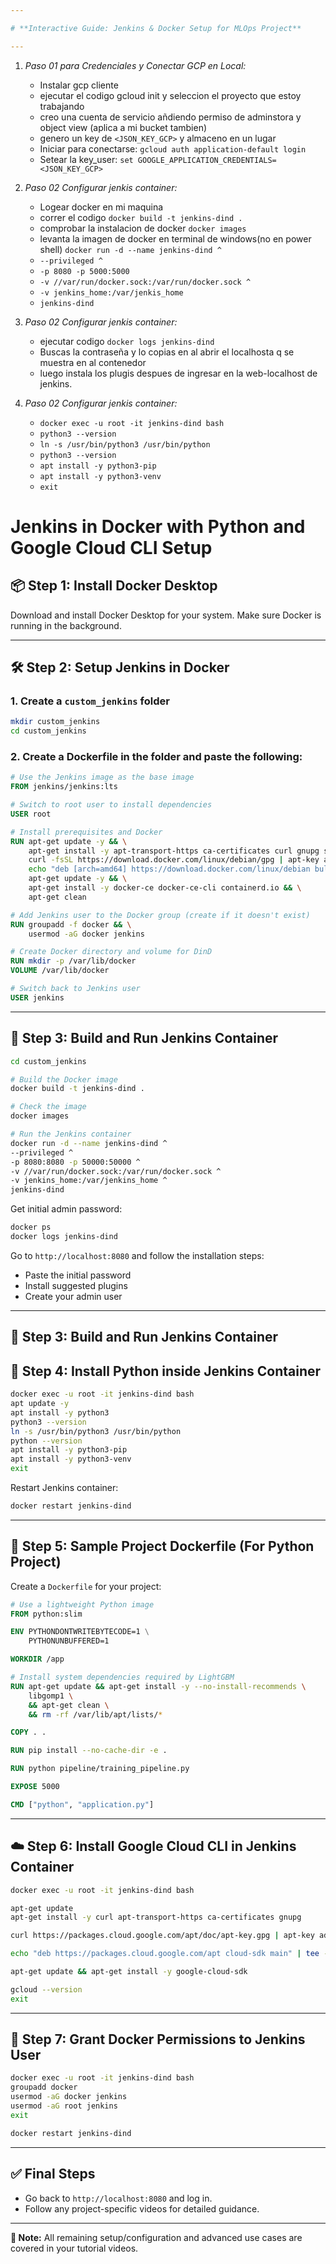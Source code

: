 ```yaml
---

# **Interactive Guide: Jenkins & Docker Setup for MLOps Project**

---
```



1. *Paso 01 para Credenciales y Conectar GCP en Local:*
   - Instalar gcp cliente
   - ejecutar el codigo gcloud init y seleccion el proyecto que estoy trabajando
   - creo una cuenta de servicio añdiendo permiso de adminstora y object view (aplica a mi bucket tambien)
   - genero un key de `<JSON_KEY_GCP>` y almaceno en un lugar
   - Iniciar para conectarse: `gcloud auth application-default login`
   - Setear la key_user: `set GOOGLE_APPLICATION_CREDENTIALS=<JSON_KEY_GCP>`

2. *Paso 02 Configurar jenkis container:*
   - Logear docker en mi maquina
   - correr el codigo `docker build -t jenkins-dind .`
   - comprobar la instalacion de docker `docker images`
   - levanta la imagen de docker en terminal de windows(no en power shell) `docker run -d --name jenkins-dind ^`
   - `--privileged ^`
   - `-p 8080 -p 5000:5000`
   - `-v //var/run/docker.sock:/var/run/docker.sock ^`
   - `-v jenkins_home:/var/jenkis_home`
   - `jenkins-dind`
3. *Paso 02 Configurar jenkis container:*
   - ejecutar codigo `docker logs jenkins-dind`
   - Buscas la contraseña y lo copias en al abrir el localhosta q se muestra en al contenedor
   - luego instala los plugis despues de ingresar en la web-localhost de jenkins.
4. *Paso 02 Configurar jenkis container:*
   - `docker exec -u root -it jenkins-dind bash`
   - `python3 --version`
   - `ln -s /usr/bin/python3 /usr/bin/python`
   - `python3 --version`
   - `apt install -y python3-pip`
   - `apt install -y python3-venv`
   - `exit`

# Jenkins in Docker with Python and Google Cloud CLI Setup

## 📦 Step 1: Install Docker Desktop

Download and install Docker Desktop for your system. Make sure Docker is running in the background.

---

## 🛠️ Step 2: Setup Jenkins in Docker

### 1. Create a `custom_jenkins` folder

```bash
mkdir custom_jenkins
cd custom_jenkins
```

### 2. Create a Dockerfile in the folder and paste the following:

```Dockerfile
# Use the Jenkins image as the base image
FROM jenkins/jenkins:lts

# Switch to root user to install dependencies
USER root

# Install prerequisites and Docker
RUN apt-get update -y && \
    apt-get install -y apt-transport-https ca-certificates curl gnupg software-properties-common && \
    curl -fsSL https://download.docker.com/linux/debian/gpg | apt-key add - && \
    echo "deb [arch=amd64] https://download.docker.com/linux/debian bullseye stable" > /etc/apt/sources.list.d/docker.list && \
    apt-get update -y && \
    apt-get install -y docker-ce docker-ce-cli containerd.io && \
    apt-get clean

# Add Jenkins user to the Docker group (create if it doesn't exist)
RUN groupadd -f docker && \
    usermod -aG docker jenkins

# Create Docker directory and volume for DinD
RUN mkdir -p /var/lib/docker
VOLUME /var/lib/docker

# Switch back to Jenkins user
USER jenkins
```

---

## 🚀 Step 3: Build and Run Jenkins Container

```bash
cd custom_jenkins

# Build the Docker image
docker build -t jenkins-dind .

# Check the image
docker images

# Run the Jenkins container
docker run -d --name jenkins-dind ^
--privileged ^
-p 8080:8080 -p 50000:50000 ^
-v //var/run/docker.sock:/var/run/docker.sock ^
-v jenkins_home:/var/jenkins_home ^
jenkins-dind
```

Get initial admin password:

```bash
docker ps
docker logs jenkins-dind
```

Go to `http://localhost:8080` and follow the installation steps:
- Paste the initial password
- Install suggested plugins
- Create your admin user

---

## :rocket: Step 3: Build and Run Jenkins Container

## 🐍 Step 4: Install Python inside Jenkins Container

```bash
docker exec -u root -it jenkins-dind bash
apt update -y
apt install -y python3
python3 --version
ln -s /usr/bin/python3 /usr/bin/python
python --version
apt install -y python3-pip
apt install -y python3-venv
exit
```

Restart Jenkins container:

```bash
docker restart jenkins-dind
```

---

## 🧪 Step 5: Sample Project Dockerfile (For Python Project)

Create a `Dockerfile` for your project:

```Dockerfile
# Use a lightweight Python image
FROM python:slim

ENV PYTHONDONTWRITEBYTECODE=1 \
    PYTHONUNBUFFERED=1

WORKDIR /app

# Install system dependencies required by LightGBM
RUN apt-get update && apt-get install -y --no-install-recommends \
    libgomp1 \
    && apt-get clean \
    && rm -rf /var/lib/apt/lists/*

COPY . .

RUN pip install --no-cache-dir -e .

RUN python pipeline/training_pipeline.py

EXPOSE 5000

CMD ["python", "application.py"]
```

---

## ☁️ Step 6: Install Google Cloud CLI in Jenkins Container

```bash
docker exec -u root -it jenkins-dind bash

apt-get update
apt-get install -y curl apt-transport-https ca-certificates gnupg

curl https://packages.cloud.google.com/apt/doc/apt-key.gpg | apt-key add -

echo "deb https://packages.cloud.google.com/apt cloud-sdk main" | tee -a /etc/apt/sources.list.d/google-cloud-sdk.list

apt-get update && apt-get install -y google-cloud-sdk

gcloud --version
exit
```

---

## 🔐 Step 7: Grant Docker Permissions to Jenkins User

```bash
docker exec -u root -it jenkins-dind bash
groupadd docker
usermod -aG docker jenkins
usermod -aG root jenkins
exit

docker restart jenkins-dind
```

---

## ✅ Final Steps

- Go back to `http://localhost:8080` and log in.
- Follow any project-specific videos for detailed guidance.

---

**🎥 Note:** All remaining setup/configuration and advanced use cases are covered in your tutorial videos.